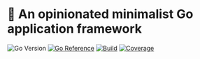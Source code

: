 # :water_buffalo: An opinionated minimalist Go application framework

![Go Version](https://img.shields.io/github/go-mod/go-version/nil-go/nilgo)
[![Go Reference](https://pkg.go.dev/badge/github.com/nil-go/konf.svg)](https://pkg.go.dev/github.com/nil-go/nilgo)
[![Build](https://github.com/nil-go/nilgo/actions/workflows/test.yml/badge.svg)](https://github.com/nil-go/nilgo/actions/workflows/test.yml)
[![Coverage](https://codecov.io/gh/nil-go/nilgo/branch/main/graph/badge.svg)](https://codecov.io/gh/nil-go/nilgo)
